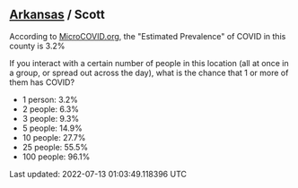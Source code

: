 
## [Arkansas](/united-states/arkansas) / Scott

According to [MicroCOVID.org](http://microcovid.org),
the "Estimated Prevalence" of COVID in this county is 3.2%

If you interact with a certain number of people in this location
(all at once in a group, or spread out across the day), what is the chance that
1 or more of them has COVID?

- 1 person: 3.2%
- 2 people: 6.3%
- 3 people: 9.3%
- 5 people: 14.9%
- 10 people: 27.7%
- 25 people: 55.5%
- 100 people: 96.1%

Last updated: 2022-07-13 01:03:49.118396 UTC
